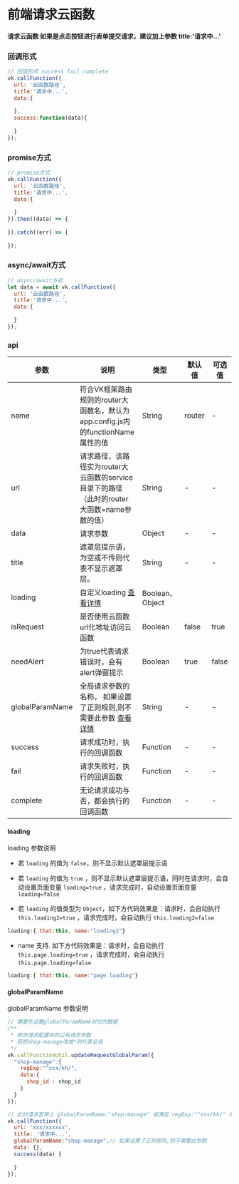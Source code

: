 # 前端请求云函数

#### 请求云函数 如果是点击按钮进行表单提交请求，建议加上参数 title:'请求中...'

### 回调形式 

```js
// 回调形式 success fail complete
vk.callFunction({
  url: '云函数路径',
  title:'请求中...',
  data:{
    
  },
  success:function(data){
    
  }
});
```

### promise方式

```js
// promise方式
vk.callFunction({
  url: '云函数路径',
  title:'请求中...',
  data:{
    
  }
}).then((data) => {
  
}).catch((err) => {
  
});
```

### async/await方式

```js
// async/await方式
let data = await vk.callFunction({
  url: '云函数路径',
  title:'请求中...',
  data:{
    
  }
});
``` 


### api

| 参数          | 说明                           | 类型    | 默认值  | 可选值 |
|---------------|-------------------------------|---------|--------|-------|
| name          | 符合VK框架路由规则的router大函数名，默认为app.config.js内的functionName属性的值 | String  | router | -  |
| url           | 请求路径，该路径实为router大云函数的service目录下的路径（此时的router大函数=name参数的值） | String | - | - |
| data          | 请求参数 | Object  | - | -  |
| title         | 遮罩层提示语，为空或不传则代表不显示遮罩层。 | String  | - | -  |
| loading    |  自定义loading [查看详情](#loading) | Boolean、Object  |
| isRequest     | 是否使用云函数url化地址访问云函数 | Boolean  | false | true |
| needAlert     | 为true代表请求错误时，会有alert弹窗提示 | Boolean  | true | false |
| globalParamName  | 全局请求参数的名称， 如果设置了正则规则,则不需要此参数  [查看详情](#globalparamname)  | String  | - | - |
| success       | 请求成功时，执行的回调函数 | Function  | - | - |
| fail          | 请求失败时，执行的回调函数 | Function  | - | - |
| complete      | 无论请求成功与否，都会执行的回调函数 | Function  | - | - |

#### loading

loading 参数说明

* 若 `loading` 的值为 `false`，则不显示默认遮罩层提示语

* 若 `loading` 的值为 `true` ，则不显示默认遮罩层提示语，同时在请求时，会自动设置页面变量 `loading=true` ，请求完成时，自动设置页面变量 `loading=false`

* 若 `loading` 的值类型为 `Object`，如下方代码效果是：请求时，会自动执行 `this.loading2=true` ，请求完成时，会自动执行 `this.loading2=false`

```js
loading:{ that:this, name:"loading2"}
```

* name 支持. 如下方代码效果是：请求时，会自动执行 `this.page.loading=true` ，请求完成时，会自动执行 `this.page.loading=false`

```js
loading:{ that:this, name:"page.loading"}
```


#### globalParamName

globalParamName 参数说明

```js
// 需要先设置globalParamName对应的数据
/**
 * 修改请求配置中的公共请求参数
 * 若把shop-manage改成*则代表全局
 */
vk.callFunctionUtil.updateRequestGlobalParam({
  "shop-manage":{
    regExp:"^xxx/kh/",
    data:{
      shop_id : shop_id
    }
  }
});

// 此时请求若带上 globalParamName:"shop-manage" 或满足 regExp:"^xxx/kh/" 的正则规则，则请求参数会自动带上 shop_id
vk.callFunction({
  url: 'xxx/xxxxxx',
  title: '请求中...',
  globalParamName:"shop-manage",// 如果设置了正则规则,则不需要此参数
  data: {},
  success(data) {
    
  }
});
```